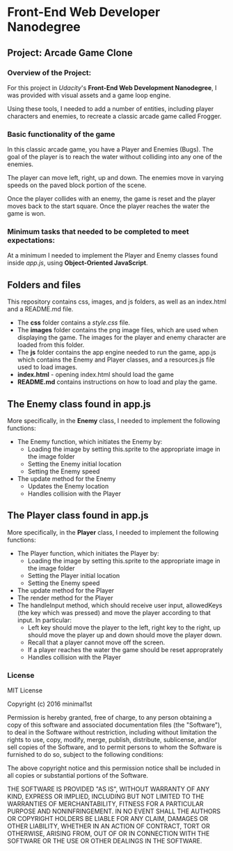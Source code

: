 # Front-End Web Developer Nanodegree

## Project: Arcade Game Clone

### Overview of the Project:

For this project in _Udacity_'s **Front-End Web Development Nanodegree**, I was provided with visual assets and a game loop engine. 

Using these tools, I needed to add a number of entities, including player characters and enemies, to recreate a classic arcade game called Frogger. 

### Basic functionality of the game

In this classic arcade game, you have a Player and Enemies (Bugs). The goal of the player is to reach the water without colliding into any one of the enemies. 

The player can move left, right, up and down. The enemies move in varying speeds on the paved block portion of the scene. 

Once the player collides with an enemy, the game is reset and the player moves back to the start square. Once the player reaches the water the game is won.

### Minimum tasks that needed to be completed to meet expectations:

At a minimum I needed to implement the Player and Enemy classes found inside *app.js*, using **Object-Oriented JavaScript**. 

## Folders and files
This repository contains css, images, and js folders, as well as an index.html and a README.md file. 

- The **css** folder contains a *style.css* file.
- The **images** folder contains the png image files, which are used when displaying the game. The images for the player and enemy character are loaded from this folder.
- The **js** folder contains the app engine needed to run the game, app.js which contains the Enemy and Player classes, and a resources.js file used to load images. 
- **index.html** - opening index.html should load the game
- **README.md** contains instructions on how to load and play the game.

## The Enemy class found in app.js

More specifically, in the **Enemy** class, I needed to implement the following functions:

- The Enemy function, which initiates the Enemy by:
	- Loading the image by setting this.sprite to the appropriate image in the image folder
	- Setting the Enemy initial location
	- Setting the Enemy speed
- The update method for the Enemy
	- Updates the Enemy location
	- Handles collision with the Player

## The Player class found in app.js

More specifically, in the **Player** class, I needed to implement the following functions:

- The Player function, which initiates the Player by:
	- Loading the image by setting this.sprite to the appropriate image in the image folder
	- Setting the Player initial location
	- Setting the Enemy speed
- The update method for the Player
- The render method for the Player
- The handleInput method, which should receive user input, allowedKeys (the key which was pressed) and move the player according to that input. In particular:
	- Left key should move the player to the left, right key to the right, up should move the player up and down should move the player down.
	- Recall that a player cannot move off the screen.
	- If a player reaches the water the game should be reset approprately
	- Handles collision with the Player

### License 

MIT License

Copyright (c) 2016 minimal1st

Permission is hereby granted, free of charge, to any person obtaining a copy of this software and associated documentation files (the "Software"), to deal in the Software without restriction, including without limitation the rights to use, copy, modify, merge, publish, distribute, sublicense, and/or sell copies of the Software, and to permit persons to whom the Software is furnished to do so, subject to the following conditions:

The above copyright notice and this permission notice shall be included in all copies or substantial portions of the Software.

THE SOFTWARE IS PROVIDED "AS IS", WITHOUT WARRANTY OF ANY KIND, EXPRESS OR IMPLIED, INCLUDING BUT NOT LIMITED TO THE WARRANTIES OF MERCHANTABILITY, FITNESS FOR A PARTICULAR PURPOSE AND NONINFRINGEMENT. IN NO EVENT SHALL THE AUTHORS OR COPYRIGHT HOLDERS BE LIABLE FOR ANY CLAIM, DAMAGES OR OTHER LIABILITY, WHETHER IN AN ACTION OF CONTRACT, TORT OR OTHERWISE, ARISING FROM, OUT OF OR IN CONNECTION WITH THE SOFTWARE OR THE USE OR OTHER DEALINGS IN THE SOFTWARE.
